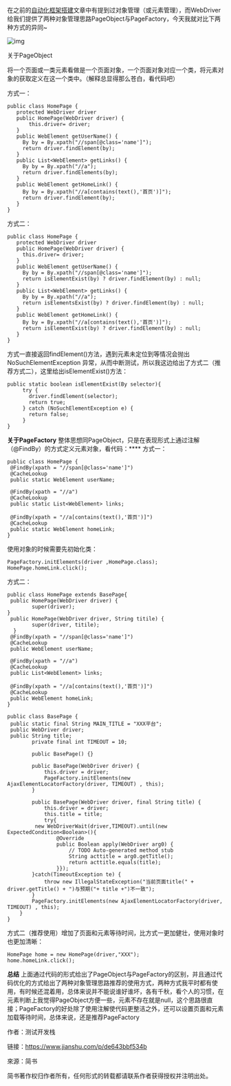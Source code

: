 在之前的<a href="http://www.jianshu.com/p/71e04066be61">自动化框架搭建</a>文章中有提到过对象管理（或元素管理），而WebDriver给我们提供了两种对象管理思路PageObject与PageFactory，今天我就对比下两种方式的异同~
 



![img](https:////upload-images.jianshu.io/upload_images/2951233-c2342b3b929ef403?imageMogr2/auto-orient/strip%7CimageView2/2/w/640/format/webp)



关于PageObject

 将一个页面或一类元素看做是一个页面对象，一个页面对象对应一个类，将元素对象的获取定义在这一个类中。（解释总显得那么苍白，看代码吧）

 方式一：



```
public class HomePage {
   protected WebDriver driver
   public HomePage(WebDriver driver) {
       this.driver= driver;
   }
   public WebElement getUserName() {
     By by = By.xpath("//span[@class='name']");
     return driver.findElement(by);
   }
   public List<WebElement> getLinks() {
     By by = By.xpath("//a");
     return driver.findElements(by);
   }
   public WebElement getHomeLink() {
     By by = By.xpath("//a[contains(text(),'首页')]");
     return driver.findElement(by);
   }
}
```

方式二：

```
public class HomePage {
   protected WebDriver driver
   public HomePage(WebDriver driver) {
     this.driver= driver;
   }
   public WebElement getUserName() {
     By by = By.xpath("//span[@class='name']");
     return isElementExist(by) ? driver.findElement(by) : null;
   }
   public List<WebElement> getLinks() {
     By by = By.xpath("//a");
     return isElementsExist(by) ? driver.findElement(by) : null;
   }
   public WebElement getHomeLink() {
     By by = By.xpath("//a[contains(text(),'首页')]");
     return isElementExist(by) ? driver.findElement(by) : null;
   }
}
```

方式一直接返回findElement()方法，遇到元素未定位到等情况会抛出NoSuchElementException 异常，从而中断测试，所以我这边给出了方式二（推荐方式二），这里给出isElementExist()方法：

```
public static boolean isElementExist(By selector){
     try {
       driver.findElement(selector); 
       return true;
     } catch (NoSuchElementException e) {
       return false;
     }
}
```

**关于PageFactory**
 整体思想同PageObject，只是在表现形式上通过注解（@FindBy）的方式定义元素对象，看代码：****
 方式一：

```
public class HomePage {
 @FindBy(xpath = "//span[@class='name']")
 @CacheLookup
 public static WebElement userName;
 
 @FindBy(xpath = "//a")
 @CacheLookup
 public static List<WebElement> links;
 
 @FindBy(xpath = "//a[contains(text(),'首页')]")
 @CacheLookup
 public static WebElement homeLink;
}
```

使用对象的时候需要先初始化类：

```
PageFactory.initElements(driver ,HomePage.class);
HomePage.homeLink.click();
```

方式二：

```
public class HomePage extends BasePage{
 public HomePage(WebDriver driver) {
        super(driver);
}
 public HomePage(WebDriver driver, String titile) {
        super(driver, titile);
  }
 @FindBy(xpath = "//span[@class='name']")
 @CacheLookup
 public WebElement userName;
 
 @FindBy(xpath = "//a")
 @CacheLookup
 public List<WebElement> links;
 
 @FindBy(xpath = "//a[contains(text(),'首页')]")
 @CacheLookup
 public WebElement homeLink;
}

public class BasePage {
 public static final String MAIN_TITLE = "XXX平台";
 public WebDriver driver;
 public String title;
        private final int TIMEOUT = 10;
    
        public BasePage() {}
    
        public BasePage(WebDriver driver) {
            this.driver = driver;
            PageFactory.initElements(new AjaxElementLocatorFactory(driver, TIMEOUT) , this);
        }
    
        public BasePage(WebDriver driver, final String title) {
            this.driver = driver;
            this.title = title;
            try{
         new WebDriverWait(driver,TIMEOUT).until(new ExpectedCondition<Boolean>(){
                @Override
                public Boolean apply(WebDriver arg0) {
                    // TODO Auto-generated method stub
                    String acttitle = arg0.getTitle();
                    return acttitle.equals(title);                    
                }});
        }catch(TimeoutException te) {
            throw new IllegalStateException("当前页面title(" + driver.getTitle() + ")与预期("+ title +")不一致");
        }
        PageFactory.initElements(new AjaxElementLocatorFactory(driver, TIMEOUT) , this);
    }
}
```

方式二（推荐使用）增加了页面和元素等待时间，比方式一更加健壮，使用对象时也更加清晰：

```
HomePage home = new HomePage(driver,"XXX");
home.homeLink.click();
```

**总结**
 上面通过代码的形式给出了PageObject与PageFactory的区别，并且通过代码优化的方式给出了两种对象管理思路推荐的使用方式，两种方式我平时都有使用，有时候还混着用，总体来说并不能说谁好谁坏，各有千秋，看个人的习惯，在元素判断上我觉得PageObject方便一些，元素不存在就是null，这个思路很直接；PageFactory的好处除了使用注解使代码更整洁之外，还可以设置页面和元素加载等待时间，总体来说，还是推荐PageFactory

作者：测试开发栈

链接：https://www.jianshu.com/p/de643bbf534b

來源：简书

简书著作权归作者所有，任何形式的转载都请联系作者获得授权并注明出处。